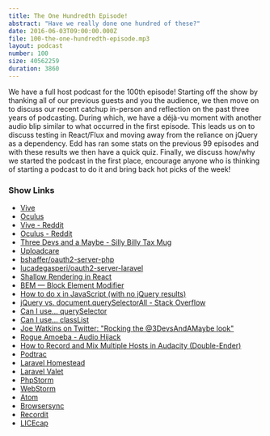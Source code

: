 ```yaml
---
title: The One Hundredth Episode!
abstract: "Have we really done one hundred of these?"
date: 2016-06-03T09:00:00.000Z
file: 100-the-one-hundredth-episode.mp3
layout: podcast
number: 100
size: 40562259
duration: 3860
---
```


We have a full host podcast for the 100th episode!
Starting off the show by thanking all of our previous guests and you the audience, we then move on to discuss our recent catchup in-person and reflection on the past three years of podcasting.
During which, we have a déjà-vu moment with another audio blip similar to what occurred in the first episode.
This leads us on to discuss testing in React/Flux and moving away from the reliance on jQuery as a dependency.
Edd has ran some stats on the previous 99 episodes and with these results we then have a quick quiz.
Finally, we discuss how/why we started the podcast in the first place, encourage anyone who is thinking of starting a podcast to do it and bring back hot picks of the week!

### Show Links

- [Vive](https://www.htcvive.com/uk/)
- [Oculus](https://www.oculus.com/en-us/)
- [Vive - Reddit](https://www.reddit.com/r/Vive)
- [Oculus - Reddit](https://www.reddit.com/r/oculus/)
- [Three Devs and a Maybe - Silly Billy Tax Mug](http://threedevsandamaybe.spreadshirt.co.uk/full-colour-mug-A106290262)
- [Uploadcare](https://uploadcare.com/)
- [bshaffer/oauth2-server-php](https://github.com/bshaffer/oauth2-server-php)
- [lucadegasperi/oauth2-server-laravel](https://github.com/lucadegasperi/oauth2-server-laravel)
- [Shallow Rendering in React](https://facebook.github.io/react/docs/test-utils.html#shallow-rendering)
- [BEM — Block Element Modifier](http://getbem.com/)
- [How to do x in JavaScript (with no jQuery results)](https://www.google.co.uk/webhp#q=how+to+do+x+in+javascript+-jQuery)
- [jQuery vs. document.querySelectorAll - Stack Overflow](http://stackoverflow.com/questions/11503534/jquery-vs-document-queryselectorall)
- [Can I use... querySelector](http://caniuse.com/#feat=queryselector)
- [Can I use... classList](http://caniuse.com/#search=classList)
- [Joe Watkins on Twitter: "Rocking the @3DevsAndAMaybe look"](https://twitter.com/krakjoe/status/738066130359705600)
- [Rogue Amoeba - Audio Hijack](https://rogueamoeba.com/audiohijack/)
- [How to Record and Mix Multiple Hosts in Audacity (Double-Ender)](https://theaudacitytopodcast.com/tap029-how-to-record-and-mix-multiple-hosts-in-audacity-double-ender/)
- [Podtrac](http://podtrac.com/)
- [Laravel Homestead](https://laravel.com/docs/5.2/homestead)
- [Laravel Valet](https://laravel.com/docs/5.2/valet)
- [PhpStorm](https://www.jetbrains.com/phpstorm/)
- [WebStorm](https://www.jetbrains.com/webstorm/)
- [Atom](https://atom.io/)
- [Browsersync](https://www.browsersync.io/)
- [Recordit](http://recordit.co/)
- [LICEcap](http://www.cockos.com/licecap/)

